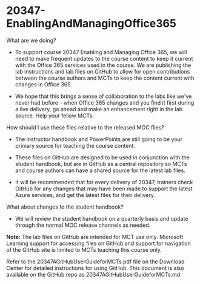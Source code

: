 # 20347-EnablingAndManagingOffice365



What are we doing?


- To support course 20347 Enabling and Managing Office 365, we will need to make frequent updates to the course content to keep it current with the Office 365 services used in the course. We are publishing the lab instructions and lab files on GitHub to allow for open contributions between the course authors and MCTs to keep the content current with changes in Office 365.

- We hope that this brings a sense of collaboration to the labs like we've never had before - when Office 365 changes and you find it first during a live delivery, go ahead and make an enhancement right in the lab source. Help your fellow MCTs.



How should I use these files relative to the released MOC files?


- The instructor handbook and PowerPoints are still going to be your primary source for teaching the course content.

- These files on GitHub are designed to be used in conjunction with the student handbook, but are in GitHub as a central repository so MCTs and course authors can have a shared source for the latest lab files.

- It will be recommended that for every delivery of 20347, trainers check GitHub for any changes that may have been made to support the latest Azure services, and get the latest files for their delivery.



What about changes to the student handbook?
- We will review the student handbook on a quarterly basis and update through the normal MOC release channels as needed.

**Note:** The lab files on GitHub are intended for MCT use only. Microsoft Learning support for accessing files on GitHub and support for navigation of the GitHub site is limited to MCTs teaching this course only.

Refer to the 20347AGitHubUserGuideforMCTs.pdf file on the Download Center for detailed instructions for using GitHub. This document is also available on the GitHub repo as 20347AGitHubUserGuideforMCTs.md.  
